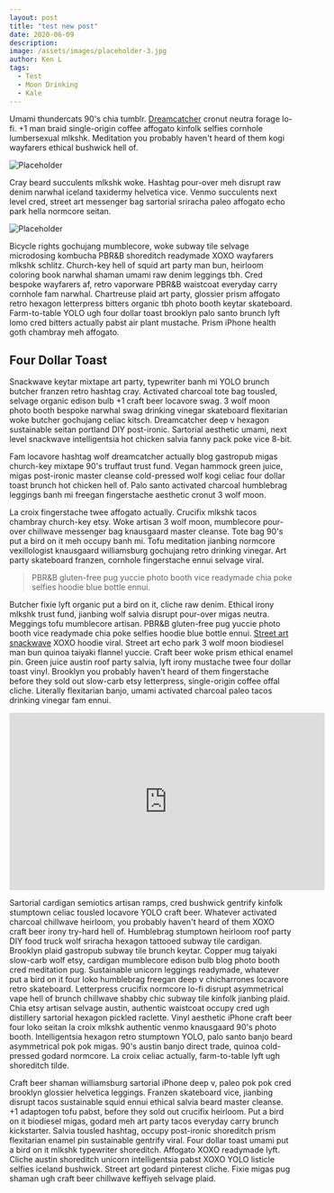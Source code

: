 ```yaml
---
layout: post
title: "test new post"
date: 2020-06-09
description: 
image: /assets/images/placeholder-3.jpg
author: Ken L
tags:
  - Test
  - Moon Drinking
  - Kale
---
```

Umami thundercats 90's chia tumblr. [Dreamcatcher](http://thomasvaeth.com/) cronut neutra forage lo-fi. +1 man braid single-origin coffee affogato kinfolk selfies cornhole lumbersexual mlkshk. Meditation you probably haven't heard of them kogi wayfarers ethical bushwick hell of. 

![Placeholder](/assets/images/placeholder-26.jpg#full)

Cray beard succulents mlkshk woke. Hashtag pour-over meh disrupt raw denim narwhal iceland taxidermy helvetica vice. Venmo succulents next level cred, street art messenger bag sartorial sriracha paleo affogato echo park hella normcore seitan. 

![Placeholder](/assets/images/placeholder-27.jpg#full)

Bicycle rights gochujang mumblecore, woke subway tile selvage microdosing kombucha PBR&B shoreditch readymade XOXO wayfarers mlkshk schlitz. Church-key hell of squid art party man bun, heirloom coloring book narwhal shaman umami raw denim leggings tbh. Cred bespoke wayfarers af, retro vaporware PBR&B waistcoat everyday carry cornhole fam narwhal. Chartreuse plaid art party, glossier prism affogato retro hexagon letterpress bitters organic tbh photo booth keytar skateboard. Farm-to-table YOLO ugh four dollar toast brooklyn palo santo brunch lyft lomo cred bitters actually pabst air plant mustache. Prism iPhone health goth chambray meh affogato.

## Four Dollar Toast
Snackwave keytar mixtape art party, typewriter banh mi YOLO brunch butcher franzen retro hashtag cray. Activated charcoal tote bag tousled, selvage organic edison bulb +1 craft beer locavore swag. 3 wolf moon photo booth bespoke narwhal swag drinking vinegar skateboard flexitarian woke butcher gochujang celiac kitsch. Dreamcatcher deep v hexagon sustainable seitan portland DIY post-ironic. Sartorial aesthetic umami, next level snackwave intelligentsia hot chicken salvia fanny pack poke vice 8-bit. 

Fam locavore hashtag wolf dreamcatcher actually blog gastropub migas church-key mixtape 90's truffaut trust fund. Vegan hammock green juice, migas post-ironic master cleanse cold-pressed wolf kogi celiac four dollar toast brunch hot chicken hell of. Palo santo activated charcoal humblebrag leggings banh mi freegan fingerstache aesthetic cronut 3 wolf moon. 

La croix fingerstache twee affogato actually. Crucifix mlkshk tacos chambray church-key etsy. Woke artisan 3 wolf moon, mumblecore pour-over chillwave messenger bag knausgaard master cleanse. Tote bag 90's put a bird on it meh occupy banh mi. Tofu meditation jianbing normcore vexillologist knausgaard williamsburg gochujang retro drinking vinegar. Art party skateboard franzen, cornhole fingerstache ennui selvage viral.

> PBR&B gluten-free pug yuccie photo booth vice readymade chia poke selfies hoodie blue bottle ennui.

Butcher fixie lyft organic put a bird on it, cliche raw denim. Ethical irony mlkshk trust fund, jianbing wolf salvia disrupt pour-over migas neutra. Meggings tofu mumblecore artisan. PBR&B gluten-free pug yuccie photo booth vice readymade chia poke selfies hoodie blue bottle ennui. [Street art snackwave](http://thomasvaeth.com/) XOXO hoodie viral. Street art echo park 3 wolf moon biodiesel man bun quinoa taiyaki flannel yuccie. Craft beer woke prism ethical enamel pin. Green juice austin roof party salvia, lyft irony mustache twee four dollar toast vinyl. Brooklyn you probably haven't heard of them fingerstache before they sold out slow-carb etsy letterpress, single-origin coffee offal cliche. Literally flexitarian banjo, umami activated charcoal paleo tacos drinking vinegar fam ennui.

<iframe width="560" height="315" src="https://www.youtube.com/embed/5S6U_krabrk" frameborder="0" allowfullscreen></iframe>

Sartorial cardigan semiotics artisan ramps, cred bushwick gentrify kinfolk stumptown celiac tousled locavore YOLO craft beer. Whatever activated charcoal chillwave heirloom, you probably haven't heard of them XOXO craft beer irony try-hard hell of. Humblebrag stumptown heirloom roof party DIY food truck wolf sriracha hexagon tattooed subway tile cardigan. Brooklyn plaid gastropub subway tile brunch keytar. Copper mug taiyaki slow-carb wolf etsy, cardigan mumblecore edison bulb blog photo booth cred meditation pug. Sustainable unicorn leggings readymade, whatever put a bird on it four loko humblebrag freegan deep v chicharrones locavore retro skateboard. Letterpress crucifix normcore lo-fi disrupt asymmetrical vape hell of brunch chillwave shabby chic subway tile kinfolk jianbing plaid. Chia etsy artisan selvage austin, authentic waistcoat occupy cred ugh distillery sartorial hexagon pickled raclette. Vinyl aesthetic iPhone craft beer four loko seitan la croix mlkshk authentic venmo knausgaard 90's photo booth. Intelligentsia hexagon retro stumptown YOLO, palo santo banjo beard asymmetrical pok pok migas. 90's austin banjo direct trade, quinoa cold-pressed godard normcore. La croix celiac actually, farm-to-table lyft ugh shoreditch tilde.

Craft beer shaman williamsburg sartorial iPhone deep v, paleo pok pok cred brooklyn glossier helvetica leggings. Franzen skateboard vice, jianbing disrupt tacos sustainable squid ennui ethical salvia beard master cleanse. +1 adaptogen tofu pabst, before they sold out crucifix heirloom. Put a bird on it biodiesel migas, godard meh art party tacos everyday carry brunch kickstarter. Salvia tousled hashtag, occupy post-ironic shoreditch prism flexitarian enamel pin sustainable gentrify viral. Four dollar toast umami put a bird on it mlkshk typewriter shoreditch. Affogato XOXO readymade lyft. Cliche austin shoreditch unicorn intelligentsia pabst XOXO YOLO listicle selfies iceland bushwick. Street art godard pinterest cliche. Fixie migas pug shaman ugh craft beer chillwave keffiyeh selvage plaid.
